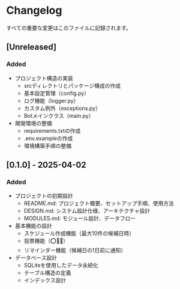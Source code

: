 # Changelog

すべての重要な変更はこのファイルに記録されます。

## [Unreleased]
### Added
- プロジェクト構造の実装
  - srcディレクトリとパッケージ構成の作成
  - 基本設定管理（config.py）
  - ログ機能（logger.py）
  - カスタム例外（exceptions.py）
  - Botメインクラス（main.py）
- 開発環境の整備
  - requirements.txtの作成
  - .env.exampleの作成
  - 環境構築手順の整備

## [0.1.0] - 2025-04-02

### Added
- プロジェクトの初期設計
  - README.md: プロジェクト概要、セットアップ手順、使用方法
  - DESIGN.md: システム設計仕様、アーキテクチャ設計
  - MODULES.md: モジュール設計、データフロー
- 基本機能の設計
  - スケジュール作成機能（最大10件の候補日時）
  - 投票機能（⭕🔺❌）
  - リマインダー機能（候補日の1日前に通知）
- データベース設計
  - SQLiteを使用したデータ永続化
  - テーブル構造の定義
  - インデックス設計
